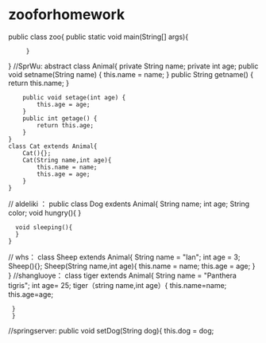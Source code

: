 # zooforhomework
public class zoo{
         public static void main(String[] args){
                  
         }
}
//SprWu:
	abstract class Animal{
		private String name;
		private int age;
		public void setname(String name) {
			this.name = name;
		}
		public String getname() {
			return this.name;
		}

		public void setage(int age) {
			this.age = age;
		}
		public int getage() {
			return this.age;
		}
	}
	class Cat extends Animal{
		Cat(){};
		Cat(String name,int age){
			this.name = name;
			this.age = age;
		}
	}
// aldeliki ：
	public class Dog exdents Animal{
	  String name;
	  int age;
	  String color;
	  void hungry(){
	  }

	  void sleeping(){
	  }
	}
// whs：
	 class Sheep extends Animal{
	    String name = "Ian";
	    int age = 3;
            Sheep(){};
            Sheep(String name,int age){
		 this.name = name;
		this.age = age;
		 }
	}
//shangluoye：
	 class tiger extends Animal{
	 String name = "Panthera tigris";
	 int age= 25;
	 tiger（string name,int age）{
	    this.name=name;
	    this.age=age;
	    
	 }
	 }
//springserver:
	public void setDog(String dog){
		this.dog = dog;
